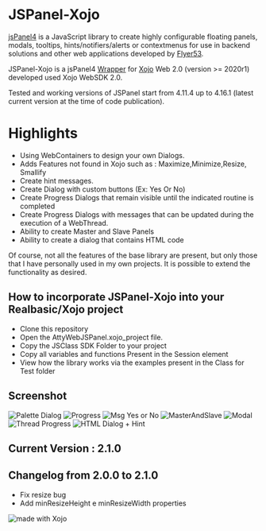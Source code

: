 # JSPanel-Xojo

[jsPanel4](https://github.com/Flyer53/jsPanel4) is a JavaScript library to create highly configurable floating panels, modals, tooltips, hints/notifiers/alerts or contextmenus for use in backend solutions and other web applications developed by [Flyer53](https://github.com/Flyer53/jsPanel4).

JSPanel-Xojo is a jsPanel4 [Wrapper](https://en.wikipedia.org/wiki/Wrapper) for [Xojo](https://xojo.com/) Web 2.0  (version >= 2020r1)  developed used Xojo WebSDK 2.0.

Tested and working versions of JSPanel start from 4.11.4 up to 4.16.1 (latest current version at the time of code publication).

# Highlights

- Using WebContainers to design your own Dialogs.
- Adds Features not found in Xojo such as : Maximize,Minimize,Resize, Smallify
- Create hint messages.
- Create Dialog with custom buttons (Ex: Yes Or No)
- Create Progress Dialogs that remain visible until the indicated routine is completed
- Create Progress Dialogs with messages that can be updated during the execution of a WebThread.
- Ability to create Master and Slave Panels
- Ability to create a dialog that contains HTML code

Of course, not all the features of the base library are present, but only those that I have personally used in my own projects. It is possible to extend the functionality as desired.

## How to incorporate JSPanel-Xojo into your Realbasic/Xojo project

- Clone this repository
- Open the AttyWebJSPanel.xojo_project file.
- Copy the JSClass SDK Folder to your project
- Copy all variables and functions Present in the Session element
- View how the library works via the examples present in the Class for Test folder

## Screenshot
![Palette Dialog](https://github.com/attyskater/JSPanel-Xojo/blob/main/images/Screenshot1.png)
![Progress](https://github.com/attyskater/JSPanel-Xojo/blob/main/images/Screenshot2.png)
![Msg Yes or No](https://github.com/attyskater/JSPanel-Xojo/blob/main/images/Screenshot3.png)
![MasterAndSlave](https://github.com/attyskater/JSPanel-Xojo/blob/main/images/Screenshot4.png)
![Modal](https://github.com/attyskater/JSPanel-Xojo/blob/main/images/Screenshot5.png)
![Thread Progress](https://github.com/attyskater/JSPanel-Xojo/blob/main/images/Screenshot6.png)
![HTML Dialog + Hint](https://github.com/attyskater/JSPanel-Xojo/blob/main/images/Screenshot7.png)
## Current Version : 2.1.0

## Changelog from 2.0.0 to 2.1.0
- Fix resize bug
- Add minResizeHeight e minResizeWidth properties


![made with Xojo](https://xojo.com/account/mwx/mwx_long.png)
